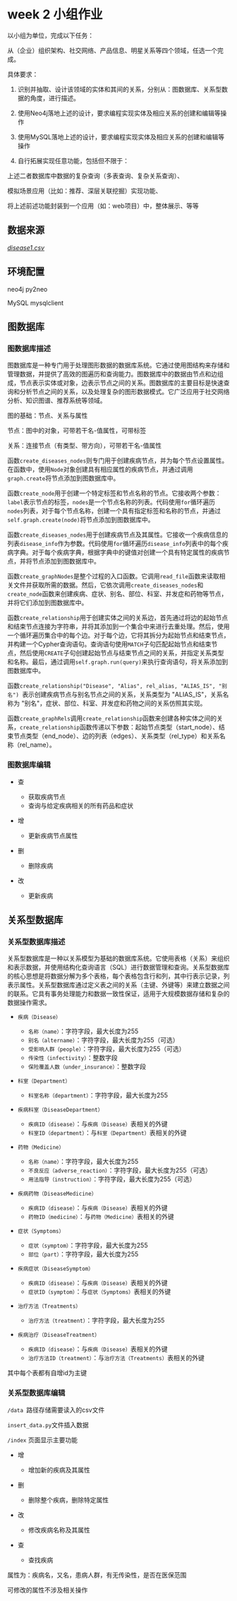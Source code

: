 # week 2 小组作业

以小组为单位，完成以下任务：

从（企业）组织架构、社交网络、产品信息、明星关系等四个领域，任选一个完成。

具体要求：

1. 识别并抽取、设计该领域的实体和其间的关系，分别从：图数据库、关系型数据的角度，进行描述。

2. 使用Neo4j落地上述的设计，要求编程实现实体及相应关系的创建和编辑等操作

3. 使用MySQL落地上述的设计，要求编程实现实体及相应关系的创建和编辑等操作

4. 自行拓展实现任意功能，包括但不限于：

上述二者数据库中数据的复杂查询（多表查询、复杂关系查询）、

模拟场景应用（比如：推荐、深层关联挖掘）实现功能、

将上述前述功能封装到一个应用（如：web项目）中，整体展示、等等

  

## 数据来源

*[disease1.csv](https://github.com/Liyixian06/2023-practical-training/blob/main/neo4j/data/disease1.csv)*

  

## 环境配置

neo4j py2neo

MySQL mysqlclient

## 图数据库

### 图数据库描述

图数据库是一种专门用于处理图形数据的数据库系统。它通过使用图结构来存储和管理数据，并提供了高效的图遍历和查询能力。图数据库中的数据由节点和边组成，节点表示实体或对象，边表示节点之间的关系。图数据库的主要目标是快速查询和分析节点之间的关系，以及处理复杂的图形数据模式。它广泛应用于社交网络分析、知识图谱、推荐系统等领域。

  

图的基础：节点、关系与属性

节点：图中的对象，可带若干名-值属性，可带标签

关系：连接节点（有类型、带方向），可带若干名-值属性

  

函数`create_diseases_nodes`则专门用于创建疾病节点，并为每个节点设置属性。在函数中，使用`Node`对象创建具有相应属性的疾病节点，并通过调用`graph.create`将节点添加到图数据库中。

函数`create_node`用于创建一个特定标签和节点名称的节点。它接收两个参数：`label`表示节点的标签，`nodes`是一个节点名称的列表。代码使用`for`循环遍历`nodes`列表，对于每个节点名称，创建一个具有指定标签和名称的节点，并通过`self.graph.create(node)`将节点添加到图数据库中。

函数`create_diseases_nodes`用于创建疾病节点及其属性。它接收一个疾病信息的列表`disease_info`作为参数。代码使用`for`循环遍历`disease_info`列表中的每个疾病字典。对于每个疾病字典，根据字典中的键值对创建一个具有特定属性的疾病节点，并将节点添加到图数据库中。

函数`create_graphNodes`是整个过程的入口函数。它调用`read_file`函数来读取相关文件并获取所需的数据。然后，它依次调用`create_diseases_nodes`和`create_node`函数来创建疾病、症状、别名、部位、科室、并发症和药物等节点，并将它们添加到图数据库中。

函数`create_relationship`用于创建实体之间的关系边，首先通过将边的起始节点和结束节点连接为字符串，并将其添加到一个集合中来进行去重处理。然后，使用一个循环遍历集合中的每个边。对于每个边，它将其拆分为起始节点和结束节点，并构建一个Cypher查询语句。查询语句使用`MATCH`子句匹配起始节点和结束节点，然后使用`CREATE`子句创建起始节点与结束节点之间的关系，并指定关系类型和名称。最后，通过调用`self.graph.run(query)`来执行查询语句，将关系添加到图数据库中。

函数`create_relationship("Disease", "Alias", rel_alias, "ALIAS_IS", "别名") `表示创建疾病节点与别名节点之间的关系，关系类型为 "ALIAS_IS"，关系名称为 "别名"，症状、部位、科室、并发症和药物之间的关系仿照其实现。

函数`create_graphRels`调用`create_relationship`函数来创建各种实体之间的关系，`create_relationship`函数传递以下参数：起始节点类型（start_node）、结束节点类型（end_node）、边的列表（edges）、关系类型（rel_type）和关系名称（rel_name）。

  

### 图数据库编辑

- 查
  - 获取疾病节点
  - 查询与给定疾病相关的所有药品和症状
  
- 增
  - 更新疾病节点属性
    
- 删
  - 删除疾病 
- 改
  - 更新疾病
    

## 关系型数据库

### 关系型数据库描述

关系型数据库是一种以关系模型为基础的数据库系统。它使用表格（关系）来组织和表示数据，并使用结构化查询语言（SQL）进行数据管理和查询。关系型数据库的核心思想是将数据分解为多个表格，每个表格包含行和列，其中行表示记录，列表示属性。关系型数据库通过定义表之间的关系（主键、外键等）来建立数据之间的联系。它具有事务处理能力和数据一致性保证，适用于大规模数据存储和复杂的数据操作需求。

  
- `疾病（Disease）`
    - `名称（name）`：字符字段，最大长度为255
    - `别名（altername）`：字符字段，最大长度为255（可选）
    - `受影响人群（people）`：字符字段，最大长度为255（可选）
    - `传染性（infectivity）`：整数字段
    - `保险覆盖人数（under_insurance）`：整数字段

- `科室（Department）`
    - `科室名称（department）`：字符字段，最大长度为255

- `疾病科室（DiseaseDepartment）`
    - `疾病ID（disease）`：与`疾病（Disease）`表相关的外键
    - `科室ID（department）`：与`科室（Department）`表相关的外键

- `药物（Medicine）`
    - `名称（name）`：字符字段，最大长度为255
    - `不良反应（adverse_reaction）`：字符字段，最大长度为255（可选）
    - `用法指导（instruction）`：字符字段，最大长度为255（可选）

- `疾病药物（DiseaseMedicine）`
    - `疾病ID（disease）`：与`疾病（Disease）`表相关的外键
    - `药物ID（medicine）`：与`药物（Medicine）`表相关的外键

- `症状（Symptoms）`
    - `症状（symptom）`：字符字段，最大长度为255
    - `部位（part）`：字符字段，最大长度为255

- `疾病症状（DiseaseSymptom）`
    - `疾病ID（disease）`：与`疾病（Disease）`表相关的外键
    - `症状ID（symptom）`：与`症状（Symptoms）`表相关的外键

- `治疗方法（Treatments）`
    - `治疗方法（treatment）`：字符字段，最大长度为255

- `疾病治疗（DiseaseTreatment）`
    - `疾病ID（disease）`：与`疾病（Disease）`表相关的外键
    - `治疗方法ID（treatment）`：与`治疗方法（Treatments）`表相关的外键

其中每个表都有自增id为主键  

### 关系型数据库编辑
`/data `路径存储需要读入的csv文件

`insert_data.py`文件插入数据

`/index` 页面显示主要功能

- 增
  - 增加新的疾病及其属性

- 删
  - 删除整个疾病，删除特定属性

- 改
  - 修改疾病名称及其属性

- 查
  - 查找疾病

属性为：疾病名，又名，患病人群，有无传染性，是否在医保范围

可修改的属性不涉及相关操作
